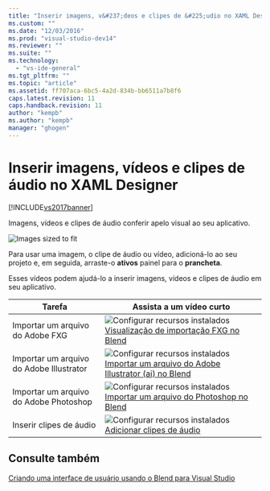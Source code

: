 ```yaml
---
title: "Inserir imagens, v&#237;deos e clipes de &#225;udio no XAML Designer | Microsoft Docs"
ms.custom: ""
ms.date: "12/03/2016"
ms.prod: "visual-studio-dev14"
ms.reviewer: ""
ms.suite: ""
ms.technology: 
  - "vs-ide-general"
ms.tgt_pltfrm: ""
ms.topic: "article"
ms.assetid: ff707aca-6bc5-4a2d-834b-bb6511a7b8f6
caps.latest.revision: 11
caps.handback.revision: 11
author: "kempb"
ms.author: "kempb"
manager: "ghogen"
---
```

# Inserir imagens, v&#237;deos e clipes de &#225;udio no XAML Designer
[!INCLUDE[vs2017banner](../code-quality/includes/vs2017banner.md)]

Imagens, vídeos e clipes de áudio conferir apelo visual ao seu aplicativo.  
  
 ![Images sized to fit](../designers/media/b5_memory_images_sized.png "b5\_memory\_images\_sized")  
  
 Para usar uma imagem, o clipe de áudio ou vídeo, adicioná\-lo ao seu projeto e, em seguida, arraste\-o **ativos** painel para o **prancheta**.  
  
 Esses vídeos podem ajudá\-lo a inserir imagens, vídeos e clipes de áudio em seu aplicativo.  
  
|Tarefa|Assista a um vídeo curto|  
|------------|------------------------------|  
|Importar um arquivo do Adobe FXG|![Configurar recursos instalados](../designers/media/bldadminconsoleinitialconfigicon.png "BldAdminConsoleInitialConfigIcon") [Visualização de importação FXG no Blend](http://www.bing.com/videos/search?q=blend%20import%20FXG%20file&qs=n&form=QBVR&pq=blend%20import%20fxg%20file&sc=0-13&sp=-1&sk=#view=detail&mid=3C733B0B50A43166C55C3C733B0B50A43166C55C)|  
|Importar um arquivo do Adobe Illustrator|![Configurar recursos instalados](../designers/media/bldadminconsoleinitialconfigicon.png "BldAdminConsoleInitialConfigIcon") [Importar um arquivo do Adobe Illustrator \(ai\) no Blend](http://www.bing.com/videos/search?q=add%20illustrator%20file%20to%20blend&qs=n&form=QBVR&pq=add%20illustrator%20file%20to%20blend&sc=0-0&sp=-1&sk=#view=detail&mid=FDB1B25D4DEB69D24515FDB1B25D4DEB69D24515)|  
|Importar um arquivo do Adobe Photoshop|![Configurar recursos instalados](../designers/media/bldadminconsoleinitialconfigicon.png "BldAdminConsoleInitialConfigIcon") [Importar um arquivo do Photoshop no Blend](https://www.youtube.com/watch?v=ekYyhirFKs0)|  
|Inserir clipes de áudio|![Configurar recursos instalados](../designers/media/bldadminconsoleinitialconfigicon.png "BldAdminConsoleInitialConfigIcon") [Adicionar clipes de áudio](https://www.youtube.com/watch?v=7qW9l0tmkAI&index=52&list=PLBDF977B2F1DAB358)|  
  
## Consulte também  
 [Criando uma interface de usuário usando o Blend para Visual Studio](../designers/creating-a-ui-by-using-blend-for-visual-studio.md)